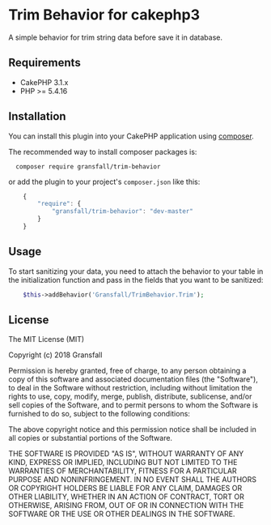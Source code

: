 # Trim Behavior for cakephp3

A simple behavior for trim string data before save it in database.

## Requirements
  - CakePHP 3.1.x
  - PHP >= 5.4.16
  
## Installation

You can install this plugin into your CakePHP application using [composer](http://getcomposer.org).

The recommended way to install composer packages is:

```
  composer require gransfall/trim-behavior
```
or add the plugin to your project's ``` composer.json ``` like this:

```javascript
    {
        "require": {
            "gransfall/trim-behavior": "dev-master"
        }
    }
```

## Usage

To start sanitizing your data, you need to attach the behavior to your table in the initialization function and pass in the fields that you want to be sanitized: 

```php
    $this->addBehavior('Gransfall/TrimBehavior.Trim');
```

## License

The MIT License (MIT)

Copyright (c) 2018 Gransfall

Permission is hereby granted, free of charge, to any person obtaining a copy of this software and associated documentation files (the "Software"), to deal in the Software without restriction, including without limitation the rights to use, copy, modify, merge, publish, distribute, sublicense, and/or sell copies of the Software, and to permit persons to whom the Software is furnished to do so, subject to the following conditions:

The above copyright notice and this permission notice shall be included in all copies or substantial portions of the Software.

THE SOFTWARE IS PROVIDED "AS IS", WITHOUT WARRANTY OF ANY KIND, EXPRESS OR IMPLIED, INCLUDING BUT NOT LIMITED TO THE WARRANTIES OF MERCHANTABILITY, FITNESS FOR A PARTICULAR PURPOSE AND NONINFRINGEMENT. IN NO EVENT SHALL THE AUTHORS OR COPYRIGHT HOLDERS BE LIABLE FOR ANY CLAIM, DAMAGES OR OTHER LIABILITY, WHETHER IN AN ACTION OF CONTRACT, TORT OR OTHERWISE, ARISING FROM, OUT OF OR IN CONNECTION WITH THE SOFTWARE OR THE USE OR OTHER DEALINGS IN THE SOFTWARE.
